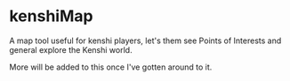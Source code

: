 # kenshiMap
A map tool useful for kenshi players, let's them see Points of Interests and general explore the Kenshi world.

More will be added to this once I've gotten around to it.
